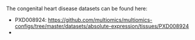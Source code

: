 The congenital heart disease datasets can be found here: 

- PXD008924: https://github.com/multiomics/multiomics-configs/tree/master/datasets/absolute-expression/tissues/PXD008924
- 

